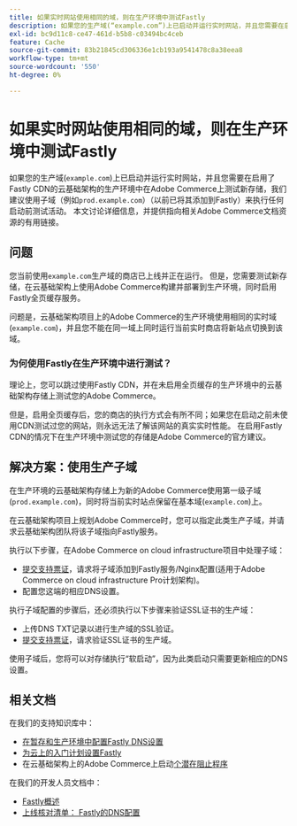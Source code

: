 ```yaml
---
title: 如果实时网站使用相同的域，则在生产环境中测试Fastly
description: 如果您的生产域(“example.com”)上已启动并运行实时网站，并且您需要在启用了Fastly CDN的云基础架构的生产环境中在Adobe Commerce上测试新存储，我们建议使用子域（如“prod.example.com”）（之前已将它添加到Fastly）来执行任何启动前测试活动。 本文讨论详细信息，并提供指向相关Adobe Commerce文档资源的有用链接。
exl-id: bc9d11c8-ce47-461d-b5b8-c03494bc4ceb
feature: Cache
source-git-commit: 83b21845cd306336e1cb193a9541478c8a38eea8
workflow-type: tm+mt
source-wordcount: '550'
ht-degree: 0%

---
```


# 如果实时网站使用相同的域，则在生产环境中测试Fastly

如果您的生产域(`example.com`)上已启动并运行实时网站，并且您需要在启用了Fastly CDN的云基础架构的生产环境中在Adobe Commerce上测试新存储，我们建议使用子域（例如`prod.example.com`）（以前已将其添加到Fastly）来执行任何启动前测试活动。 本文讨论详细信息，并提供指向相关Adobe Commerce文档资源的有用链接。

## 问题

您当前使用`example.com`生产域的商店已上线并正在运行。 但是，您需要测试新存储，在云基础架构上使用Adobe Commerce构建并部署到生产环境，同时启用Fastly全页缓存服务。

问题是，云基础架构项目上的Adobe Commerce的生产环境使用相同的实时域(`example.com`)，并且您不能在同一域上同时运行当前实时商店将新站点切换到该域。

### 为何使用Fastly在生产环境中进行测试？

理论上，您可以跳过使用Fastly CDN，并在未启用全页缓存的生产环境中的云基础架构存储上测试您的Adobe Commerce。

但是，启用全页缓存后，您的商店的执行方式会有所不同；如果您在启动之前未使用CDN测试过您的网站，则永远无法了解该网站的真实实时性能。 在启用Fastly CDN的情况下在生产环境中测试您的存储是Adobe Commerce的官方建议。

## 解决方案：使用生产子域

在生产环境的云基础架构存储上为新的Adobe Commerce使用第一级子域(`prod.example.com`)，同时将当前实时站点保留在基本域(`example.com`)上。

在云基础架构项目上规划Adobe Commerce时，您可以指定此类生产子域，并请求云基础架构团队将该子域指向Fastly服务。

执行以下步骤，在Adobe Commerce on cloud infrastructure项目中处理子域：

* [提交支持票证](/help/help-center-guide/help-center/magento-help-center-user-guide.md#submit-ticket)，请求将子域添加到Fastly服务/Nginx配置(适用于Adobe Commerce on cloud infrastructure Pro计划架构)。
* 配置您这端的相应DNS设置。

执行子域配置的步骤后，还必须执行以下步骤来验证SSL证书的生产域：

* 上传DNS TXT记录以进行生产域的SSL验证。
* [提交支持票证](/help/help-center-guide/help-center/magento-help-center-user-guide.md#submit-ticket)，请求验证SSL证书的生产域。

使用子域后，您将可以对存储执行“软启动”，因为此类启动只需要更新相应的DNS设置。

## 相关文档

在我们的支持知识库中：

* [在暂存和生产环境中配置Fastly DNS设置](https://experienceleague.adobe.com/docs/commerce-knowledge-base/kb/how-to/configure-fastly-dns-settings-on-staging-and-production-environments.html)
* [为云上的入门计划设置Fastly](https://experienceleague.adobe.com/docs/commerce-knowledge-base/kb/how-to/set-up-fastly-for-starter-plan-on-cloud.html)
* 在云基础架构上的Adobe Commerce上启动[个潜在阻止程序](https://experienceleague.adobe.com/docs/commerce-knowledge-base/kb/troubleshooting/miscellaneous/blockers-launching-on-magento-commerce-cloud.html)

在我们的开发人员文档中：

* [Fastly概述](https://experienceleague.adobe.com/docs/commerce-cloud-service/user-guide/cdn/fastly.html)
* [上线核对清单： Fastly的DNS配置](https://experienceleague.adobe.com/docs/commerce-cloud-service/user-guide/launch/checklist.html)
